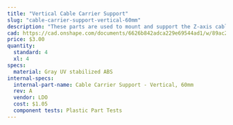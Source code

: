 ```yaml
---
title: "Vertical Cable Carrier Support"
slug: "cable-carrier-support-vertical-60mm"
description: "These parts are used to mount and support the Z-axis cable carriers. The gusset also functions as an area for the Z-axis motor and encoder cables to be routed through."
cad: https://cad.onshape.com/documents/6626b842adca229e69544ad1/w/89ac2637f82d915f22c2bcd0/e/ba1e8270ace8fa619571ec17?renderMode=0&uiState=625db540d22e17513bd9f77e
price: $3.00
quantity:
  standard: 4
  xl: 4
specs:
  material: Gray UV stabilized ABS
internal-specs:
  internal-part-name: Cable Carrier Support - Vertical, 60mm
  rev: A
  vendor: LDO
  cost: $1.05
  component tests: Plastic Part Tests
---
```

